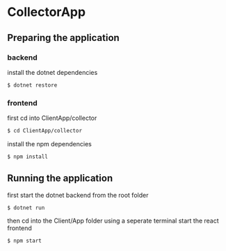 # CollectorApp
####

## Preparing the application

### backend

install the dotnet dependencies

```bash
$ dotnet restore
```

### frontend

first cd into ClientApp/collector

```bash
$ cd ClientApp/collector
```

install the npm dependencies

```bash
$ npm install
```

## Running the application

first start the dotnet backend from the root folder

```bash
$ dotnet run
```

then cd into the Client/App folder using a seperate terminal
start the react frontend

```bash
$ npm start
```
